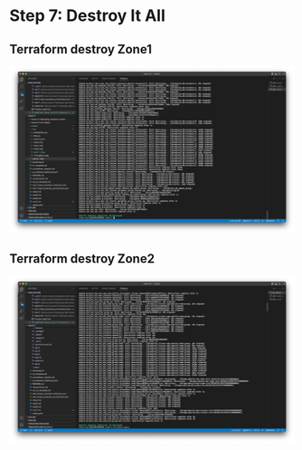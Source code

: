 # Step 7: Destroy It All

## Terraform destroy Zone1 

![Terraform destroy](img/step7-1.png)


## Terraform destroy Zone2

![Terraform destroy](img/step7-2.png)